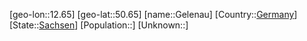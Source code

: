 ﻿---
location: [50.65,12.65]
type: City
tags:
- geo/City


SpocWebEntityId: 30401
isDeleted: false
confidential: public

---
[geo-lon::12.65]
[geo-lat::50.65]
[name::Gelenau]
[Country::[Germany](geo/Continent/Europe/Germany.md)]
[State::[Sachsen](geo/Continent/Europe/Germany/Sachsen.md)]
[Population::]
[Unknown::]

